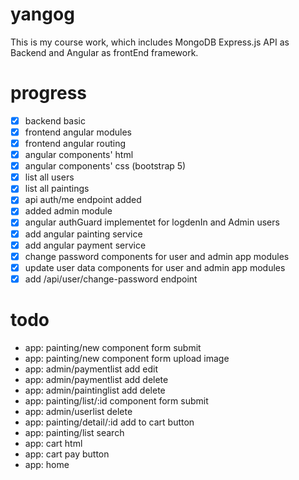 # yangog
This is my course work, which includes MongoDB Express.js API as Backend and Angular as frontEnd framework.


# progress
  - [x] backend basic
  - [x] frontend angular modules 
  - [x] frontend angular routing
  - [x] angular components' html
  - [x] angular components' css (bootstrap 5)
  - [X] list all users
  - [X] list all paintings
  - [X] api auth/me endpoint added
  - [X] added admin module
  - [X] angular authGuard implementet for logdenIn and Admin users
  - [X] add angular painting service
  - [X] add angular payment service
  - [X] change password components for user and admin app modules
  - [x] update user data components for user and admin app modules
  - [x] add /api/user/change-password endpoint

# todo
  - app: painting/new component form submit
  - app: painting/new component form upload image
  - app: admin/paymentlist add edit
  - app: admin/paymentlist add delete
  - app: admin/paintinglist add delete
  - app: painting/list/:id component form submit
  - app: admin/userlist delete
  - app: painting/detail/:id add to cart button
  - app: painting/list search
  - app: cart html
  - app: cart pay button
  - app: home